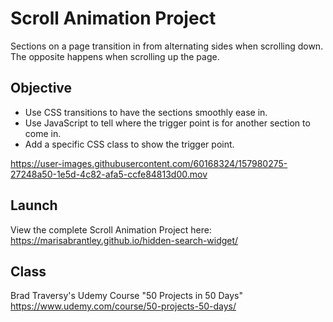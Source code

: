 # Scroll Animation Project

Sections on a page transition in from alternating sides when scrolling down. The opposite happens when scrolling up the page.

## Objective
* Use CSS transitions to have the sections smoothly ease in.
* Use JavaScript to tell where the trigger point is for another section to come in.
* Add a specific CSS class to show the trigger point.

https://user-images.githubusercontent.com/60168324/157980275-27248a50-1e5d-4c82-afa5-ccfe84813d00.mov

## Launch

View the complete Scroll Animation Project here: https://marisabrantley.github.io/hidden-search-widget/

## Class
Brad Traversy's Udemy Course "50 Projects in 50 Days" <br>
https://www.udemy.com/course/50-projects-50-days/
